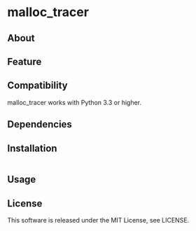 
malloc_tracer
=============

## About

## Feature

## Compatibility
malloc_tracer works with Python 3.3 or higher.

## Dependencies

## Installation
```
```

## Usage

## License
This software is released under the MIT License, see LICENSE.
